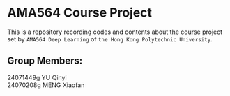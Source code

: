 # AMA564 Course Project
This is a repository recording codes and contents about the course project set by `AMA564 Deep Learning` of `the Hong Kong Polytechnic University`.
## Group Members:
24071449g  YU Qinyi  <br>
24070208g  MENG Xiaofan
